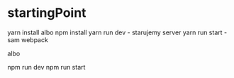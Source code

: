 # startingPoint

yarn install albo npm install
yarn run dev - starujemy server
yarn run start - sam webpack

albo 

npm run dev 
npm run start
